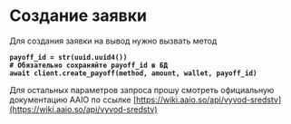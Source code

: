 # Создание заявки

Для создания заявки на вывод нужно вызвать метод

<pre class="language-python"><code class="lang-python"><strong>payoff_id = str(uuid.uuid4())
</strong><strong># Обязательно сохраняйте payoff_id в БД
</strong><strong>await client.create_payoff(method, amount, wallet, payoff_id)
</strong></code></pre>

Для остальных параметров запроса прошу смотреть официальную документацию AAIO по ссылке [https://wiki.aaio.so/api/vyvod-sredstv](https://wiki.aaio.so/api/vyvod-sredstv)
